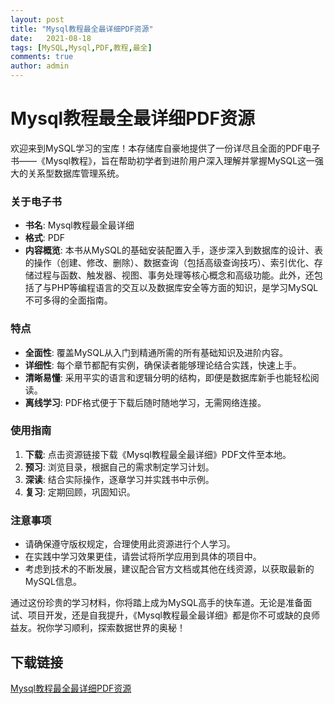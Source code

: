 ```yaml
---
layout: post
title: "Mysql教程最全最详细PDF资源"
date:   2021-08-18
tags: [MySQL,Mysql,PDF,教程,最全]
comments: true
author: admin
---
```

# Mysql教程最全最详细PDF资源

欢迎来到MySQL学习的宝库！本存储库自豪地提供了一份详尽且全面的PDF电子书——《Mysql教程》，旨在帮助初学者到进阶用户深入理解并掌握MySQL这一强大的关系型数据库管理系统。

### 关于电子书

- **书名**: Mysql教程最全最详细
- **格式**: PDF
- **内容概览**: 本书从MySQL的基础安装配置入手，逐步深入到数据库的设计、表的操作（创建、修改、删除）、数据查询（包括高级查询技巧）、索引优化、存储过程与函数、触发器、视图、事务处理等核心概念和高级功能。此外，还包括了与PHP等编程语言的交互以及数据库安全等方面的知识，是学习MySQL不可多得的全面指南。

### 特点
- **全面性**: 覆盖MySQL从入门到精通所需的所有基础知识及进阶内容。
- **详细性**: 每个章节都配有实例，确保读者能够理论结合实践，快速上手。
- **清晰易懂**: 采用平实的语言和逻辑分明的结构，即便是数据库新手也能轻松阅读。
- **离线学习**: PDF格式便于下载后随时随地学习，无需网络连接。

### 使用指南
1. **下载**: 点击资源链接下载《Mysql教程最全最详细》PDF文件至本地。
2. **预习**: 浏览目录，根据自己的需求制定学习计划。
3. **深读**: 结合实际操作，逐章学习并实践书中示例。
4. **复习**: 定期回顾，巩固知识。

### 注意事项
- 请确保遵守版权规定，合理使用此资源进行个人学习。
- 在实践中学习效果更佳，请尝试将所学应用到具体的项目中。
- 考虑到技术的不断发展，建议配合官方文档或其他在线资源，以获取最新的MySQL信息。

通过这份珍贵的学习材料，你将踏上成为MySQL高手的快车道。无论是准备面试、项目开发，还是自我提升，《Mysql教程最全最详细》都是你不可或缺的良师益友。祝你学习顺利，探索数据世界的奥秘！

## 下载链接

[Mysql教程最全最详细PDF资源](https://pan.quark.cn/s/9f4f92bf81b9)